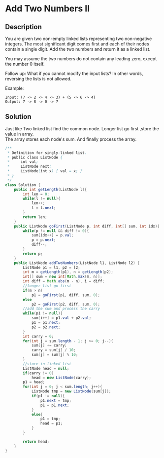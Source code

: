 # Add Two Numbers II
## Description
You are given two non-empty linked lists representing two non-negative integers. The most significant digit comes first and each of their nodes contain a single digit. Add the two numbers and return it as a linked list.

You may assume the two numbers do not contain any leading zero, except the number 0 itself.

Follow up:
What if you cannot modify the input lists? In other words, reversing the lists is not allowed.

Example:
```
Input: (7 -> 2 -> 4 -> 3) + (5 -> 6 -> 4)
Output: 7 -> 8 -> 0 -> 7
```
## Solution
Just like Two linked list find the common node. Longer list go first ,store the value in array.  
The array stores each node's sum. And finally process the array.  
```java
/**
 * Definition for singly-linked list.
 * public class ListNode {
 *     int val;
 *     ListNode next;
 *     ListNode(int x) { val = x; }
 * }
 */
class Solution {
    public int getLength(ListNode l){
        int len = 0;
        while(l != null){
            len++;
            l = l.next;
        }
        return len;
    }
    public ListNode goFirst(ListNode p, int diff, int[] sum, int idx){
        while(p != null && diff != 0){
            sum[idx++] = p.val;
            p = p.next;
            diff--;
        }
        return p;
    }
    public ListNode addTwoNumbers(ListNode l1, ListNode l2) {
        ListNode p1 = l1, p2 = l2;
        int m = getLength(p1), n = getLength(p2);
        int[] sum = new int[Math.max(m, n)];
        int diff = Math.abs(m - n), i = diff;
        //longer list go first
        if(m > n)
            p1 = goFirst(p1, diff, sum, 0);
        else
            p2 = goFirst(p2, diff, sum, 0);
        //add the sum and process the carry
        while(p1 != null){
            sum[i++] = p1.val + p2.val;
            p1 = p1.next;
            p2 = p2.next;
        }
        int carry = 0;
        for(int j = sum.length - 1; j >= 0; j--){
            sum[j] += carry;
            carry = sum[j] / 10;
            sum[j] = sum[j] % 10;
        }
        //store in linked list
        ListNode head = null;
        if(carry != 0)
            head = new ListNode(carry);
        p1 = head;
        for(int j = 0; j < sum.length; j++){
            ListNode tmp = new ListNode(sum[j]);
            if(p1 != null){
                p1.next = tmp;
                p1 = p1.next;
            }
            else{
                p1 = tmp;
                head = p1;
            }
        }

        return head;
    }
}
```
